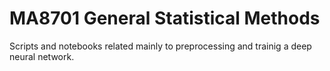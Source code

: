 # MA8701 General Statistical Methods

Scripts and notebooks related mainly to preprocessing and trainig a deep neural network.
